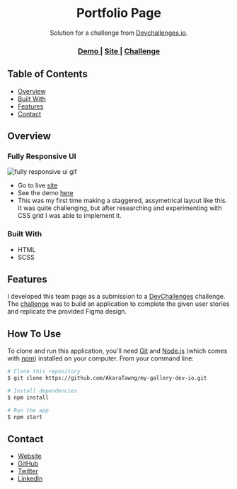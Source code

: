 <!-- Please update valmy-gallery-dev-ioue in the {}  -->

<h1 align="center">Portfolio Page</h1>

<div align="center">
   Solution for a challenge from  <a href="http://devchallenges.io" target="_blank">Devchallenges.io</a>.
</div>

<div align="center">
  <h3>
    <a href="">
      Demo
    </a>
    <span> | </span>
    <a href="">
      Site
    </a>
    <span> | </span>
    <a href="">
      Challenge
    </a>
  </h3>
</div>

<!-- TABLE OF CONTENTS -->

## Table of Contents

- [Overview](#overview)
- [Built With](#built-with)
- [Features](#features)
- [Contact](#contact)

<!-- OVERVIEW -->

## Overview

### Fully Responsive UI
![fully responsive ui gif](.)







- Go to live [site](https://my-team-page-chris-cham.netlify.app/)
- See the demo [here](https://devchallenges.io/solutions/tYfAaAPolbMB87S4dKbz)
- This was my first time making a staggered, assymetrical layout like this. It was quite challenging, but after researching and experimenting with CSS grid I was able to implement it. 

### Built With

<!-- This section should list any major frameworks that you built your project using. Here are a few examples.-->

- HTML
- SCSS


## Features

<!-- List the features of your application or follow the template. Don't share the figma file here :) -->

I developed this team page as a submission to a [DevChallenges](https://devchallenges.io/challenges) challenge. The [challenge](https://devchallenges.io/challenges/hhmesazsqgKXrTkYkt0U) was to build an application to complete the given user stories and replicate the provided Figma design.


## How To Use

To clone and run this application, you'll need [Git](https://git-scm.com) and [Node.js](https://nodejs.org/en/download/) (which comes with [npm](http://npmjs.com)) installed on your computer. From your command line:

```bash
# Clone this repository
$ git clone https://github.com/AkaraTawng/my-gallery-dev-io.git

# Install dependencies
$ npm install

# Run the app
$ npm start
```
## Contact

- [Website](https://christopher-chamberlain.netlify.app/)
- [GitHub](https://github.com/AkaraTawng)
- [Twitter](https://twitter.com/chris_tawan)
- [LinkedIn](https://www.linkedin.com/in/christopher-chamberlain-023507205/)

